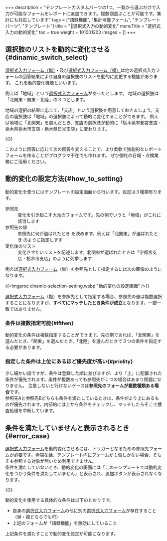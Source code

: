 +++
description = "テンプレートカスタムパーツの1つ。一覧から選ぶだけで入力が可能なフォームをレポートに追加できます。複数個選ぶことが可能です。集計にも対応しています"
tags = ["語録機能", "集計可能フォーム", "テンプレートパーツ", "テンプレート"]
title = "🧩選択式入力の動的変化"
menuTitle = "選択式入力の動的変化"
toc = true
weight = 101001200
images = []
+++


## 選択肢のリストを動的に変化させる{#dinamic_switch_select}

[選択式入力フォーム（単）](/docs/manual/initial-setting/template/select/)・及び[選択式入力フォーム（複）](/docs/manual/initial-setting/template/select2/)は他の選択式入力フォームの回答結果により自身の選択肢のリストを動的に変更する機能があります。
これを動的変化機能といいます。

例えば「地域」という[選択式入力フォーム](/docs/manual/initial-setting/template/select/)があったとします。
地域の選択肢は「北関東・関東・北陸」の３つとします。

地域の選択の結果に応じて、「支店」という選択肢を用意しておきましょう。支店の選択肢は「地域」の選択肢によって動的に変化することができます。
例えば地域に「北関東」を選んだとき、支店の選択肢が動的に「栃木県宇都宮支店・栃木県栃木市支店・栃木県日光支店」に変わります。


{{<appscreen filename="dinamic-selection" title="他の入力結果に応じて選択肢のリストを動的に変化させる">}}

このように回答に応じて次の回答を変えることで、より柔軟で独創的なレポートフォームを作ることがプログラマ不在でも作れます。
ぜひ御社の日報・点検業務にご活用ください。

## 動的変化の設定方法{#how_to_setting}

動的変化を使うにはテンプレートの設定画面から行います。設定は３種類有ります。

<dl class="basic">
<dt>参照先</dt>
<dd>変化を引き起こす大元のフォームです。先の例でいうと「地域」がこれに該当します
<dt>参照先の値</dt>
<dd>参照先に何が選ばれたとき を決めます。例えば「北関東」が選ばれたとき のように指定します</dd>
<dt>変化後のリスト</dt>
<dd>変化させたいリストを記述します。北関東が選ばれたときは「宇都宮支店・栃木市支店」のように列挙します</dd>
</dl>

例えば[選択式入力フォーム](/docs/manual/initial-setting/template/select/)（単）を参照先として指定するには次の画像のようになります。

{{<imgproc dinamic-selection-setting.webp "動的変化の設定画面" />}}

[選択式入力フォーム](/docs/manual/initial-setting/template/select2/)（複）を参照先として指定する場合、参照先の値は複数選択することになりますが、**すべてにマッチしたとき条件が成立**となります。一部一致ではありません。


### 条件は複数指定可能{#ifthen}

動的変化の条件は複数指定することができます。先の例であれば、「北関東」を選んだとき、「関東」を選んだとき、「北陸」を選んだときで３つの条件を指定する必要があります。

### 指定した条件は上位にあるほど優先度が高い{#priolity}

少し細かい話ですが、条件は登録した順に並びますが、より「上」に配置された条件が優先されます。条件が複数あっても参照先が１つの場合はあまり問題になりません。
注意しないと行けないケースは**参照先のフォームが複数種類ある場合**です。  
参照先Aと参照先Bどちらも条件を満たしているときは、条件がより上にあるものが優先されます。内部的には上から条件をチェックし、マッチしたらそこで捜査処理を中断しています。

## 条件を満たしていませんと表示されるとき{#error_case}

[選択式入力フォーム](/docs/manual/initial-setting/template/select/)を動的変化させるには、トリガーとなるための参照先フォームが必要です。極端な話、テンプレート内にフォームが１個しかない場合、そもそも参照する対象が無いため利用できません。  
条件を満たしていないとき、動的変化の画面には「このテンプレートでは動的変化をつかう条件を満たしていません」と表示され、追加ボタンが表示されなくなります。

{{<appscreen filename="disable-dinamic" title="動的変化が利用できないケース">}}


動的変化を使用する具体的な条件は以下のとおりです。

- 自身の[選択式入力フォーム](/docs/manual/initial-setting/template/select/)の他に別の[選択式入力フォーム](/docs/manual/initial-setting/template/select/)が存在すること（単・複どちらでも可）
- 上記のフォームが「語録機能」を無効にしていること

上記条件を満たすことで動的変化設定が可能になります。
